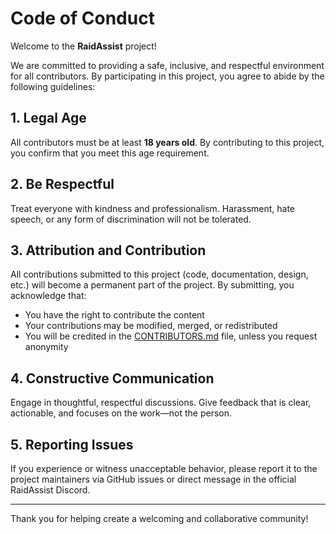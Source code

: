 # Code of Conduct

Welcome to the **RaidAssist** project!

We are committed to providing a safe, inclusive, and respectful environment for all contributors. By participating in this project, you agree to abide by the following guidelines:

## 1. Legal Age

All contributors must be at least **18 years old**. By contributing to this project, you confirm that you meet this age requirement.

## 2. Be Respectful

Treat everyone with kindness and professionalism. Harassment, hate speech, or any form of discrimination will not be tolerated.

## 3. Attribution and Contribution

All contributions submitted to this project (code, documentation, design, etc.) will become a permanent part of the project. By submitting, you acknowledge that:

- You have the right to contribute the content
- Your contributions may be modified, merged, or redistributed
- You will be credited in the [CONTRIBUTORS.md](./CONTRIBUTORS.md) file, unless you request anonymity

## 4. Constructive Communication

Engage in thoughtful, respectful discussions. Give feedback that is clear, actionable, and focuses on the work—not the person.

## 5. Reporting Issues

If you experience or witness unacceptable behavior, please report it to the project maintainers via GitHub issues or direct message in the official RaidAssist Discord.

---

Thank you for helping create a welcoming and collaborative community!
